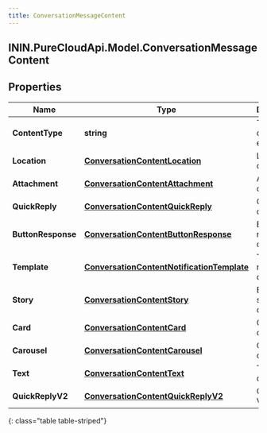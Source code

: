 ```yaml
---
title: ConversationMessageContent
---
```

## ININ.PureCloudApi.Model.ConversationMessageContent

## Properties

|Name | Type | Description | Notes|
|------------ | ------------- | ------------- | -------------|
| **ContentType** | **string** | Type of this content element. | |
| **Location** | [**ConversationContentLocation**](ConversationContentLocation.html) | Location content. | [optional] |
| **Attachment** | [**ConversationContentAttachment**](ConversationContentAttachment.html) | Attachment content. | [optional] |
| **QuickReply** | [**ConversationContentQuickReply**](ConversationContentQuickReply.html) | Quick reply content. | [optional] |
| **ButtonResponse** | [**ConversationContentButtonResponse**](ConversationContentButtonResponse.html) | Button response content. | [optional] |
| **Template** | [**ConversationContentNotificationTemplate**](ConversationContentNotificationTemplate.html) | Template notification content. | [optional] |
| **Story** | [**ConversationContentStory**](ConversationContentStory.html) | Ephemeral story content. | [optional] |
| **Card** | [**ConversationContentCard**](ConversationContentCard.html) | Card content | [optional] |
| **Carousel** | [**ConversationContentCarousel**](ConversationContentCarousel.html) | Carousel content | [optional] |
| **Text** | [**ConversationContentText**](ConversationContentText.html) | Text content. | [optional] |
| **QuickReplyV2** | [**ConversationContentQuickReplyV2**](ConversationContentQuickReplyV2.html) | Quick reply V2 content. | [optional] |
{: class="table table-striped"}


